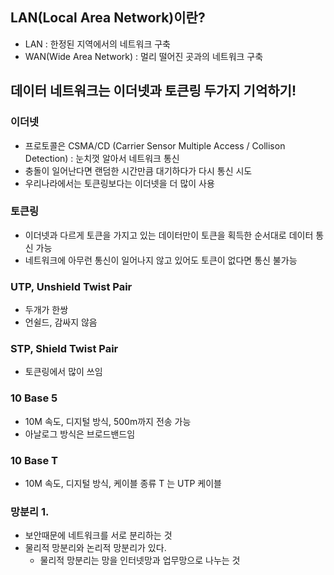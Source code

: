 ## LAN(Local Area Network)이란?
- LAN : 한정된 지역에서의 네트워크 구축
- WAN(Wide Area Network) : 멀리 떨어진 곳과의 네트워크 구축

## 데이터 네트워크는 이더넷과 토큰링 두가지 기억하기! 

### 이더넷 
- 프로토콜은 CSMA/CD (Carrier Sensor Multiple Access / Collison Detection) : 눈치껏 알아서 네트워크 통신
- 충돌이 일어난다면 랜덤한 시간만큼 대기하다가 다시 통신 시도
- 우리나라에서는 토큰링보다는 이더넷을 더 많이 사용 

### 토큰링
- 이더넷과 다르게 토큰을 가지고 있는 데이터만이 토큰을 획득한 순서대로 데이터 통신 가능
- 네트워크에 아무런 통신이 일어나지 않고 있어도 토큰이 없다면 통신 불가능 

### UTP, Unshield Twist Pair
- 두개가 한쌍
- 언쉴드, 감싸지 않음
### STP, Shield Twist Pair
- 토큰링에서 많이 쓰임

### 10 Base 5
- 10M 속도, 디지털 방식, 500m까지 전송 가능
- 아날로그 방식은 브로드밴드임
### 10 Base T
- 10M 속도, 디지털 방식, 케이블 종류 T 는 UTP 케이블

### 망분리 1.
- 보안때문에 네트워크를 서로 분리하는 것
- 물리적 망분리와 논리적 망분리가 있다.
  - 물리적 망분리는 망을 인터넷망과 업무망으로 나누는 것
